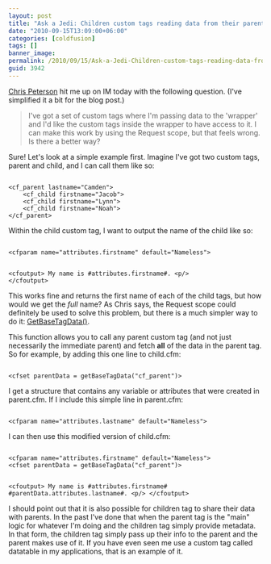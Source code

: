 ```yaml
---
layout: post
title: "Ask a Jedi: Children custom tags reading data from their parents"
date: "2010-09-15T13:09:00+06:00"
categories: [coldfusion]
tags: []
banner_image: 
permalink: /2010/09/15/Ask-a-Jedi-Children-custom-tags-reading-data-from-their-parents
guid: 3942
---
```


<a href="http://www.cfcode.net">Chris Peterson</a> hit me up on IM today with the following question. (I've simplified it a bit for the blog post.)

<p />

<blockquote>
I've got a set of custom tags where I'm passing data to the 'wrapper' and I'd like the custom tags inside the wrapper to have access to it. I can make this work by using the Request scope, but that feels wrong. Is there a better way?
</blockquote>

<p/>
<!--more-->
Sure! Let's look at a simple example first. Imagine I've got two custom tags, parent and child, and I can call them like so:

<p/>

<code>
&lt;cf_parent lastname="Camden"&gt;
	&lt;cf_child firstname="Jacob"&gt;
	&lt;cf_child firstname="Lynn"&gt;
	&lt;cf_child firstname="Noah"&gt;
&lt;/cf_parent&gt;
</code>

<p/>

Within the child custom tag, I want to output the name of the child like so:

<p/>

<code>
&lt;cfparam name="attributes.firstname" default="Nameless"&gt;

&lt;cfoutput&gt;
My name is #attributes.firstname#.
&lt;p/&gt;
&lt;/cfoutput&gt;
</code>

<p/>

This works fine and returns the first name of each of the child tags, but how would we get the <i>full</i> name? As Chris says, the Request scope could definitely be used to solve this problem, but there is a much simpler way to do it: <a href="http://help.adobe.com/en_US/ColdFusion/9.0/CFMLRef/WSc3ff6d0ea77859461172e0811cbec22c24-7d72.html">GetBaseTagData()</a>.

<p/>

This function allows you to call any parent custom tag (and not just necessarily the immediate parent) and fetch <b>all</b> of the data in the parent tag. So for example, by adding this one line to child.cfm:

<p/>

<code>
&lt;cfset parentData = getBaseTagData("cf_parent")&gt;
</code>

<p/>

I get a structure that contains any variable or attributes that were created in parent.cfm. If I include this simple line in parent.cfm:

<p/>

<code>
&lt;cfparam name="attributes.lastname" default="Nameless"&gt;
</code>

<p/>

I can then use this modified version of child.cfm:

<p/>

<code>
&lt;cfparam name="attributes.firstname" default="Nameless"&gt;
&lt;cfset parentData = getBaseTagData("cf_parent")&gt;

&lt;cfoutput&gt;
My name is #attributes.firstname# #parentData.attributes.lastname#.
&lt;p/&gt;
&lt;/cfoutput&gt;
</code>

<p/>

I should point out that it is also possible for children tag to share their data with parents. In the past I've done that when the parent tag is the "main" logic for whatever I'm doing and the children tag simply provide metadata. In that form, the children tag simply pass up their info to the parent and the parent makes use of it. If you have even seen me use a custom tag called datatable in my applications, that is an example of it.